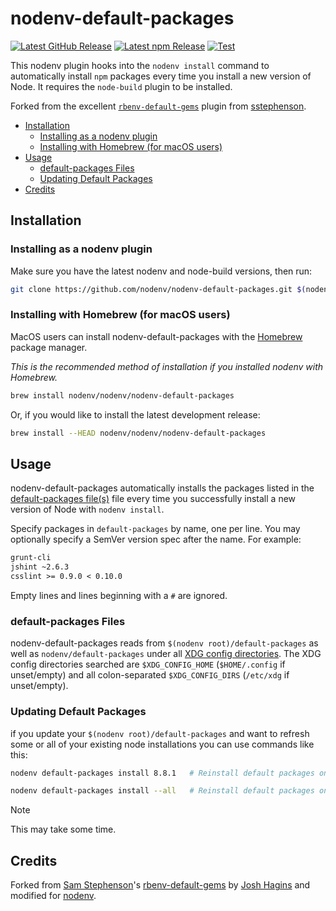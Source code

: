 # nodenv-default-packages

[![Latest GitHub Release](https://img.shields.io/github/v/release/nodenv/nodenv-default-packages?logo=github&sort=semver)](https://github.com/nodenv/nodenv-default-packages/releases/latest)
[![Latest npm Release](https://img.shields.io/npm/v/@nodenv/nodenv-default-packages)](https://www.npmjs.com/package/@nodenv/nodenv-default-packages/v/latest)
[![Test](https://img.shields.io/github/workflow/status/nodenv/nodenv-default-packages/Test?label=tests&logo=github)](https://github.com/nodenv/nodenv-default-packages/actions?query=workflow%3ATest)

This nodenv plugin hooks into the `nodenv install` command to automatically install `npm` packages every time you install a new version of Node.
It requires the `node-build` plugin to be installed.

Forked from the excellent [`rbenv-default-gems`][rbenv-default-gems] plugin from [sstephenson][sstephenson].

<!-- toc -->

- [Installation](#installation)
  - [Installing as a nodenv plugin](#installing-as-a-nodenv-plugin)
  - [Installing with Homebrew (for macOS users)](#installing-with-homebrew-for-macos-users)
- [Usage](#usage)
  - [default-packages Files](#default-packages-files)
  - [Updating Default Packages](#updating-default-packages)
- [Credits](#credits)

<!-- tocstop -->

## Installation

### Installing as a nodenv plugin

Make sure you have the latest nodenv and node-build versions, then run:

```sh
git clone https://github.com/nodenv/nodenv-default-packages.git $(nodenv root)/plugins/nodenv-default-packages
```

### Installing with Homebrew (for macOS users)

MacOS users can install nodenv-default-packages with the [Homebrew](http://brew.sh) package manager.

_This is the recommended method of installation if you installed nodenv with Homebrew._

```sh
brew install nodenv/nodenv/nodenv-default-packages
```

Or, if you would like to install the latest development release:

```sh
brew install --HEAD nodenv/nodenv/nodenv-default-packages
```

## Usage

nodenv-default-packages automatically installs the packages listed in the [default-packages file(s)](#default-packages-files) file every time you successfully install a new version of Node with `nodenv install`.

Specify packages in `default-packages` by name, one per line.
You may optionally specify a SemVer version spec after the name. For example:

```txt
grunt-cli
jshint ~2.6.3
csslint >= 0.9.0 < 0.10.0
```

Empty lines and lines beginning with a `#` are ignored.

### default-packages Files

nodenv-default-packages reads from `$(nodenv root)/default-packages` as well as `nodenv/default-packages` under all [XDG config directories][xdg].
The XDG config directories searched are `$XDG_CONFIG_HOME` (`$HOME/.config` if unset/empty) and all colon-separated `$XDG_CONFIG_DIRS` (`/etc/xdg` if unset/empty).

### Updating Default Packages

if you update your `$(nodenv root)/default-packages` and want to refresh some or all of your existing node installations you can use commands like this:

```sh
nodenv default-packages install 8.8.1   # Reinstall default packages on Node version 8.8.1
```

```sh
nodenv default-packages install --all   # Reinstall default packages on _all_ installed Node versions
```

> [!NOTE]
> This may take some time.

## Credits

Forked from [Sam Stephenson][sstephenson]'s [rbenv-default-gems][] by [Josh Hagins][jawshooah] and modified for [nodenv][].

[sstephenson]: https://github.com/sstephenson
[rbenv-default-gems]: https://github.com/rbenv/rbenv-default-gems
[jawshooah]: https://github.com/jawshooah
[nodenv]: https://github.com/nodenv/nodenv
[xdg]: https://specifications.freedesktop.org/basedir-spec/basedir-spec-latest.html
